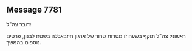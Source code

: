 ## Message 7781

דובר צה"ל:

ראשוני: צה"ל תוקף בשעה זו מטרות טרור של ארגון חיזבאללה בשטח לבנון, פרטים נוספים בהמשך.

